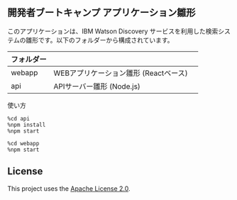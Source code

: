 
## 開発者ブートキャンプ アプリケーション雛形

このアプリケーションは、IBM Watson Discovery サービスを利用した検索システムの雛形です。以下のフォルダーから構成されています。

|フォルダー|  |
|----|----|
| webapp | WEBアプリケーション雛形 (Reactベース)　|
| api | APIサーバー雛形 (Node.js) |

使い方

```
%cd api
%npm install
%npm start
```

```
%cd webapp
%npm start
```


## License

This project uses the [Apache License 2.0](LICENSE.txt).
